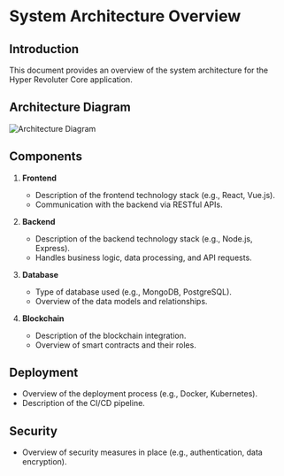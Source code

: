 # System Architecture Overview

## Introduction
This document provides an overview of the system architecture for the Hyper Revoluter Core application.

## Architecture Diagram
![Architecture Diagram](hyper-revokuter.jpeg)

## Components
1. **Frontend**
   - Description of the frontend technology stack (e.g., React, Vue.js).
   - Communication with the backend via RESTful APIs.

2. **Backend**
   - Description of the backend technology stack (e.g., Node.js, Express).
   - Handles business logic, data processing, and API requests.

3. **Database**
   - Type of database used (e.g., MongoDB, PostgreSQL).
   - Overview of the data models and relationships.

4. **Blockchain**
   - Description of the blockchain integration.
   - Overview of smart contracts and their roles.

## Deployment
- Overview of the deployment process (e.g., Docker, Kubernetes).
- Description of the CI/CD pipeline.

## Security
- Overview of security measures in place (e.g., authentication, data encryption).

